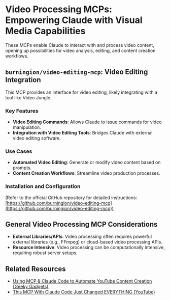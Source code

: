 
# Video Processing MCPs: Empowering Claude with Visual Media Capabilities

These MCPs enable Claude to interact with and process video content, opening up possibilities for video analysis, editing, and content creation workflows.

## `burningion/video-editing-mcp`: Video Editing Integration

This MCP provides an interface for video editing, likely integrating with a tool like Video Jungle.

### Key Features

*   **Video Editing Commands**: Allows Claude to issue commands for video manipulation.
*   **Integration with Video Editing Tools**: Bridges Claude with external video editing software.

### Use Cases

*   **Automated Video Editing**: Generate or modify video content based on prompts.
*   **Content Creation Workflows**: Streamline video production processes.

### Installation and Configuration

(Refer to the official GitHub repository for detailed instructions: [https://github.com/burningion/video-editing-mcp](https://github.com/burningion/video-editing-mcp))

## General Video Processing MCP Considerations

*   **External Libraries/APIs**: Video processing often requires powerful external libraries (e.g., FFmpeg) or cloud-based video processing APIs.
*   **Resource Intensive**: Video processing can be computationally intensive, requiring robust server setups.

## Related Resources

*   [Using MCP & Claude Code to Automate YouTube Content Creation (Geeky Gadgets)](https://www.geeky-gadgets.com/youtube-automation-using-mcp-and-claude-code/)
*   [This MCP With Claude Code Just Changed EVERYTHING (YouTube)](https://www.youtube.com/watch?v=6aZ1CriUUpM)


